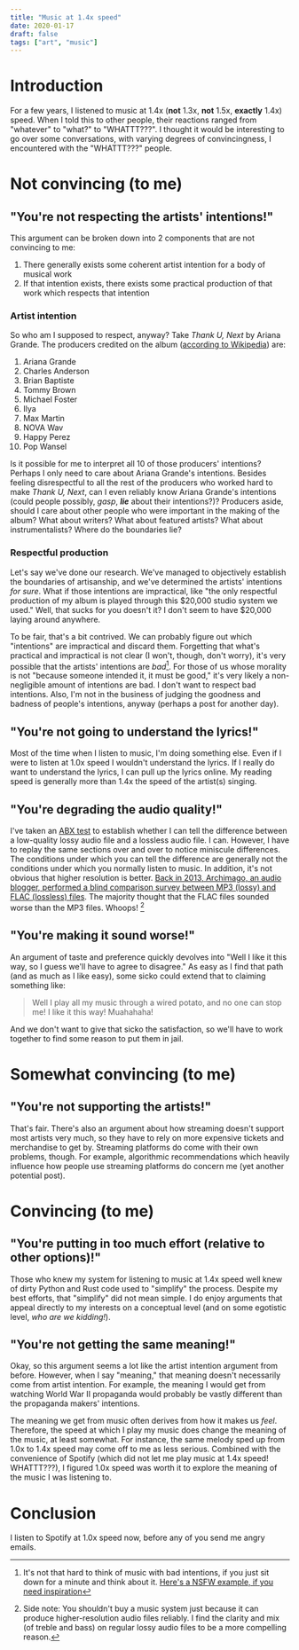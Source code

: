 ```yaml
---
title: "Music at 1.4x speed"
date: 2020-01-17
draft: false
tags: ["art", "music"]
---
```

# Introduction
For a few years, I listened to music at 1.4x (**not** 1.3x, **not** 1.5x, **exactly** 1.4x) speed. When I told this to other people, their reactions ranged from "whatever" to "what?" to "WHATTT???". I thought it would be interesting to go over some conversations, with varying degrees of convincingness, I encountered with the "WHATTT???" people.
# Not convincing (to me)
## "You're not respecting the artists' intentions!"
This argument can be broken down into 2 components that are not convincing to me:
1. There generally exists some coherent artist intention for a body of musical work
2. If that intention exists, there exists some practical production of that work which respects that intention
### Artist intention
So who am I supposed to respect, anyway? Take _Thank U, Next_ by Ariana Grande. The producers credited on the album ([according to Wikipedia](https://en.wikipedia.org/wiki/Thank_U,_Next)) are:
1. Ariana Grande 
2. Charles Anderson 
3. Brian Baptiste 
4. Tommy Brown 
5. Michael Foster 
6. Ilya 
7. Max Martin 
8. NOVA Wav 
9. Happy Perez 
10. Pop Wansel

Is it possible for me to interpret all 10 of those producers' intentions? Perhaps I only need to care about Ariana Grande's intentions. Besides feeling disrespectful to all the rest of the producers who worked hard to make _Thank U, Next_, can I even reliably know Ariana Grande's intentions (could people possibly, _gasp_, _**lie**_ about their intentions?)? Producers aside, should I care about other people who were important in the making of the album? What about writers? What about featured artists? What about instrumentalists? Where do the boundaries lie?
### Respectful production
Let's say we've done our research. We've managed to objectively establish the boundaries of artisanship, and we've determined the artists' intentions _for sure_. What if those intentions are impractical, like "the only respectful production of my album is played through this $20,000 studio system we used." Well, that sucks for you doesn't it? I don't seem to have $20,000 laying around anywhere.

To be fair, that's a bit contrived. We can probably figure out which "intentions" are impractical and discard them. Forgetting that what's practical and impractical is not clear (I won't, though, don't worry), it's very possible that the artists' intentions are _bad_[^1]. For those of us whose morality is not "because someone intended it, it must be good," it's very likely a non-negligible amount of intentions are bad. I don't want to respect bad intentions. Also, I'm not in the business of judging the goodness and badness of people's intentions, anyway (perhaps a post for another day).
[^1]: It's not that hard to think of music with bad intentions, if you just sit down for a minute and think about it. [Here's a NSFW example, if you need inspiration](https://youtu.be/p-Yv2OdR1Dw?t=823)
## "You're not going to understand the lyrics!"
Most of the time when I listen to music, I'm doing something else. Even if I were to listen at 1.0x speed I wouldn't understand the lyrics. If I really do want to understand the lyrics, I can pull up the lyrics online. My reading speed is generally more than 1.4x the speed of the artist(s) singing.
## "You're degrading the audio quality!"
I've taken an [ABX test](https://en.wikipedia.org/wiki/ABX_test) to establish whether I can tell the difference between a low-quality lossy audio file and a lossless audio file. I can. However, I have to replay the same sections over and over to notice miniscule differences. The conditions under which you can tell the difference are generally not the conditions under which you normally listen to music. In addition, it's not obvious that higher resolution is better. [Back in 2013, Archimago, an audio blogger, performed a blind comparison survey between MP3 (lossy) and FLAC (lossless) files](https://medium.com/@skikirkwood/truth-lies-and-fraud-in-the-audiophile-world-a365e56c97c4#659c). The majority thought that the FLAC files sounded worse than the MP3 files. Whoops! [^2]

[^2]: Side note: You shouldn't buy a music system just because it can produce higher-resolution audio files reliably. I find the clarity and mix (of treble and bass) on regular lossy audio files to be a more compelling reason.
## "You're making it sound worse!"
An argument of taste and preference quickly devolves into "Well I like it this way, so I guess we'll have to agree to disagree." As easy as I find that path (and as much as I like easy), some sicko could extend that to claiming something like:
> Well I play all my music through a wired potato, and no one can stop me! I like it this way! Muahahaha!

And we don't want to give that sicko the satisfaction, so we'll have to work together to find some reason to put them in jail.
# Somewhat convincing (to me)
## "You're not supporting the artists!"
That's fair. There's also an argument about how streaming doesn't support most artists very much, so they have to rely on more expensive tickets and merchandise to get by. Streaming platforms do come with their own problems, though. For example, algorithmic recommendations which heavily influence how people use streaming platforms do concern me (yet another potential post).
# Convincing (to me)
## "You're putting in too much effort (relative to other options)!"
Those who knew my system for listening to music at 1.4x speed well knew of dirty Python and Rust code used to "simplify" the process. Despite my best efforts, that "simplify" did not mean simple. I do enjoy arguments that appeal directly to my interests on a conceptual level (and on some egotistic level, _who are we kidding!_).
## "You're not getting the same meaning!"
Okay, so this argument seems a lot like the artist intention argument from before. However, when I say "meaning," that meaning doesn't necessarily come from artist intention. For example, the meaning I would get from watching World War II propaganda would probably be vastly different than the propaganda makers' intentions.

The meaning we get from music often derives from how it makes us _feel_. Therefore, the speed at which I play my music does change the meaning of the music, at least somewhat. For instance, the same melody sped up from 1.0x to 1.4x speed may come off to me as less serious. Combined with the convenience of Spotify (which did not let me play music at 1.4x speed! WHATTT???), I figured 1.0x speed was worth it to explore the meaning of the music I was listening to.
# Conclusion
I listen to Spotify at 1.0x speed now, before any of you send me angry emails.
